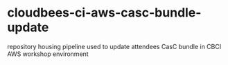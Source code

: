 # cloudbees-ci-aws-casc-bundle-update
repository housing pipeline used to update attendees CasC bundle in CBCI AWS workshop environment
